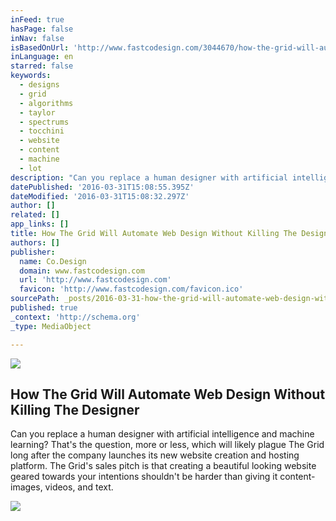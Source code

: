 ```yaml
---
inFeed: true
hasPage: false
inNav: false
isBasedOnUrl: 'http://www.fastcodesign.com/3044670/how-the-grid-will-automate-web-design-without-killing-the-designer'
inLanguage: en
starred: false
keywords:
  - designs
  - grid
  - algorithms
  - taylor
  - spectrums
  - tocchini
  - website
  - content
  - machine
  - lot
description: "Can you replace a human designer with artificial intelligence and machine learning? That's the question, more or less, which will likely plague The Grid long after the company launches its new website creation and hosting platform. The Grid's sales pitch is that creating a beautiful looking website geared towards your intentions shouldn't be harder than giving it content-images, videos, and text."
datePublished: '2016-03-31T15:08:55.395Z'
dateModified: '2016-03-31T15:08:32.297Z'
author: []
related: []
app_links: []
title: How The Grid Will Automate Web Design Without Killing The Designer
authors: []
publisher:
  name: Co.Design
  domain: www.fastcodesign.com
  url: 'http://www.fastcodesign.com'
  favicon: 'http://www.fastcodesign.com/favicon.ico'
sourcePath: _posts/2016-03-31-how-the-grid-will-automate-web-design-without-killing-the-de.md
published: true
_context: 'http://schema.org'
_type: MediaObject

---
```

![](https://the-grid-user-content.s3-us-west-2.amazonaws.com/5058d532-d8c4-4700-a908-aad73ff5d2a9.png)

<article style=""><h1>How The Grid Will Automate Web Design Without Killing The Designer</h1><p>Can you replace a human designer with artificial intelligence and machine learning? That's the question, more or less, which will likely plague The Grid long after the company launches its new website creation and hosting platform. The Grid's sales pitch is that creating a beautiful looking website geared towards your intentions shouldn't be harder than giving it content-images, videos, and text.</p><img src="http://c.fastcompany.net/multisite_files/fastcompany/imagecache/inline-large/inline/2015/04/3044670-inline-i-4-grid-shell.jpg" /></article>